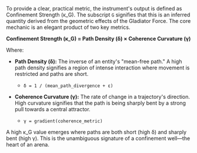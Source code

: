 To provide a clear, practical metric, the instrument's output is defined as Confinement Strength (κ_G). The subscript `G` signifies that this is an inferred quantity derived from the geometric effects of the Gladiator Force. The core mechanic is an elegant product of two key metrics.

**Confinement Strength (κ_G) = Path Density (δ) × Coherence Curvature (γ)**

Where:

*   **Path Density (δ):** The inverse of an entity's "mean-free path." A high path density signifies a region of intense interaction where movement is restricted and paths are short.
    *   `δ = 1 / (mean_path_divergence + ε)`

*   **Coherence Curvature (γ):** The rate of change in a trajectory's direction. High curvature signifies that the path is being sharply bent by a strong pull towards a central attractor.
    *   `γ = gradient(coherence_metric)`

A high κ_G value emerges where paths are both short (high δ) and sharply bent (high γ). This is the unambiguous signature of a confinement well—the heart of an arena.